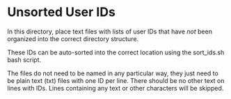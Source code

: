 # Unsorted User IDs
In this directory, place text files with lists of user IDs that have *not* been organized into the correct directory structure.

These IDs can be auto-sorted into the correct location using the sort_ids.sh bash script.

The files do not need to be named in any particular way, they just need to be plain text (txt) files with one ID per line. There should be no other text on lines with IDs. Lines containing any text or other characters will be skipped.